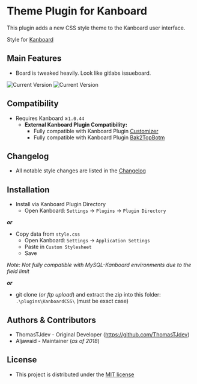 Theme Plugin for Kanboard
==========================

This plugin adds a new CSS style theme to the Kanboard user interface.

Style for [Kanboard](https://github.com/fguillot/kanboard "Kanboard - Kanban project management software")


Main Features
-------------

- Board is tweaked heavily. Look like gitlabs issueboard.

![Current Version](../master/screenshots/v0.0.3/Screenshot-v0.0.3.png "Current Version")
![Current Version](../master/screenshots/v0.0.3/Screenshot-v0.0.3_2.png "Current Version")


Compatibility
-------------

 - Requires Kanboard ≥`1.0.44`
   - **External Kanboard Plugin Compatibility:**
     - Fully compatible with Kanboard Plugin [Customizer](https://github.com/creecros/Customizer "Customizer - A plugin for Kanboard")
     - Fully compatible with Kanboard Plugin [Bak2TopBotm](https://github.com/creecros/Bak2topbotm "Bak2TopBotm - A plugin for Kanboard")


Changelog
---------

 - All notable style changes are listed in the [Changelog](../master/changelog.md "See changes")


Installation
------------

- Install via Kanboard Plugin Directory
  - Open Kanboard: `Settings` -> `Plugins` -> `Plugin Directory`

**_or_**
- Copy data from `style.css`
  - Open Kanboard: `Settings` -> `Application Settings`
  - Paste in `Custom Stylesheet`
  - Save

_Note: Not fully compatible with MySQL-Kanboard environments due to the field limit_

**_or_**
- git clone (_or ftp upload_) and extract the zip into this folder: `.\plugins\KanboardCSS\` (must be exact case)


Authors & Contributors
----------------------

- ThomasTJdev - Original Developer (https://github.com/ThomasTJdev)
- Aljawaid - Maintainer (_as of 2018_)


License
-------
- This project is distributed under the [MIT license](../master/LICENSE "Read MIT License")

